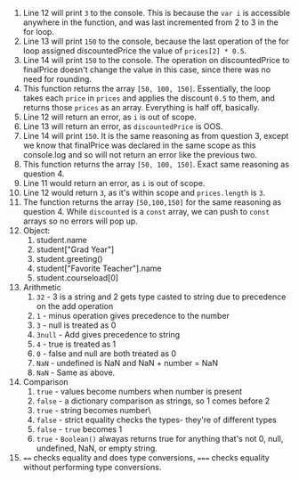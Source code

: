 1. Line 12 will print `3` to the console. This is because the `var i` is accessible anywhere in the function, and was last incremented from 2 to 3 in the for loop.
2. Line 13 will print `150` to the console, because the last operation of the for loop assigned discountedPrice the value of `prices[2] * 0.5`.
3. Line 14 will print `150` to the console. The operation on discountedPrice to finalPrice doesn't change the value in this case, since there was no need for rounding. 
4. This function returns the array `[50, 100, 150]`. Essentially, the loop takes each `price` in `prices` and applies the discount `0.5` to them, and returns those `prices` as an array. Everything is half off, basically. 
5. Line 12 will return an error, as `i` is out of scope.
6. Line 13 will return an error, as `discountedPrice` is OOS.
7. Line 14 will print `150`. It is the same reasoning as from question 3, except we know that finalPrice was declared in the same scope as this console.log and so will not return an error like the previous two.
8. This function returns the array `[50, 100, 150]`. Exact same reasoning as question 4.
9. Line 11 would return an error, as `i` is out of scope.
10. Line 12 would return `3`, as it's within scope and `prices.length` is `3`.
11. The function returns the array `[50,100,150]` for the same reasoning as question 4. While `discounted` is a `const` array, we can push to `const` arrays so no errors will pop up.
12. Object:
    1.  student.name
    2.  student["Grad Year"]
    3.  student.greeting()
    4.  student["Favorite Teacher"].name
    5.  student.courseload[0]
13. Arithmetic
    1.  `32` - 3 is a string and 2 gets type casted to string due to precedence on the add operation
    2.  `1` - minus operation gives precedence to the number
    3.  `3` - null is treated as 0
    4.  `3null` - Add gives precedence to string
    5.  `4` - true is treated as 1
    6.  `0` - false and null are both treated as 0
    7.  `NaN` - undefined is NaN and NaN + number = NaN
    8.  `NaN` - Same as above.
14. Comparison
    1.  `true` - values become numbers when number is present
    2.  `false` - a dictionary comparison as strings, so 1 comes before 2
    3.  `true` - string becomes number\
    4.  `false` - strict equality checks the types- they're of different types
    5.  `false` - `true` becomes 1
    6.  `true` - `Boolean()` alwayas returns true for anything that's not 0, null, undefined, NaN, or empty string.
15. `==` checks equality and does type conversions, `===` checks equality without performing type conversions.


